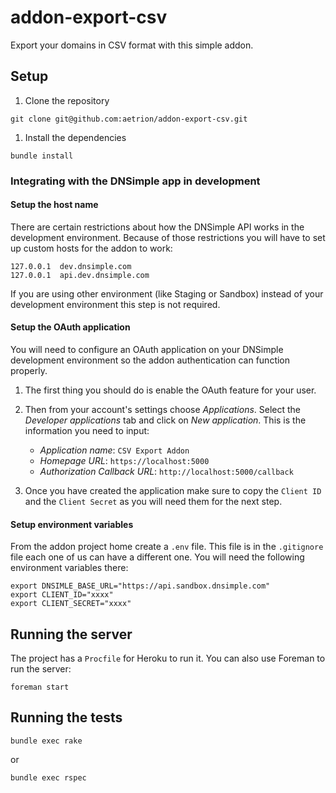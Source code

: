 # addon-export-csv

Export your domains in CSV format with this simple addon.



## Setup

1. Clone the repository

```
git clone git@github.com:aetrion/addon-export-csv.git
```

1. Install the dependencies

```
bundle install
```


### Integrating with the DNSimple app in development

#### Setup the host name

There are certain restrictions about how the DNSimple API works in the development environment. Because of those restrictions you will have to set up custom hosts for the addon to work:

```
127.0.0.1  dev.dnsimple.com
127.0.0.1  api.dev.dnsimple.com
```

If you are using other environment (like Staging or Sandbox) instead of your development environment this step is not required.


#### Setup the OAuth application

You will need to configure an OAuth application on your DNSimple development environment so the addon authentication can function properly.

1. The first thing you should do is enable the OAuth feature for your user.

1. Then from your account's settings choose *Applications*. Select the *Developer applications* tab and click on *New application*. This is the information you need to input:

    - *Application name*: `CSV Export Addon`
    - *Homepage URL*: `https://localhost:5000`
    - *Authorization Callback URL*: `http://localhost:5000/callback`

1. Once you have created the application make sure to copy the `Client ID` and the `Client Secret` as you will need them for the next step.


#### Setup environment variables

From the addon project home create a `.env` file. This file is in the `.gitignore` file each one of us can have a different one. You will need the following environment variables there:

```
export DNSIMLE_BASE_URL="https://api.sandbox.dnsimple.com"
export CLIENT_ID="xxxx"
export CLIENT_SECRET="xxxx"
```



## Running the server

The project has a `Procfile` for Heroku to run it. You can also use Foreman to run the server:

```
foreman start
```



## Running the tests

```
bundle exec rake
```

or

```
bundle exec rspec
```
